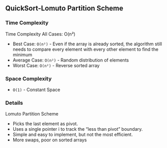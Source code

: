 ## QuickSort-Lomuto Partition Scheme

### Time Complexity
Time Complexity
All Cases: O(n²)
- Best Case: `O(n²)` - Even if the array is already sorted, the algorithm still needs to compare every element with every other element to find the minimum
- Average Case: `O(n²)` - Random distribution of elements
- Worst Case: `O(n²)` - Reverse sorted array



### Space Complexity
- `O(1)` - Constant Space

### Details
Lomuto Partition Scheme 
- Picks the last element as pivot.
- Uses a single pointer i to track the “less than pivot” boundary.
- Simple and easy to implement, but not the most efficient.
- More swaps, poor on sorted arrays